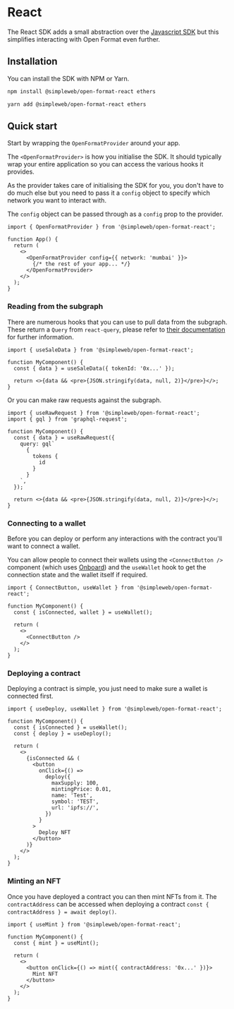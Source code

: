 # React

The React SDK adds a small abstraction over the [Javascript SDK](./javascript) but this simplifies interacting with Open Format even further.

## Installation

You can install the SDK with NPM or Yarn.

```bash
npm install @simpleweb/open-format-react ethers
```

```bash
yarn add @simpleweb/open-format-react ethers
```

## Quick start

Start by wrapping the `OpenFormatProvider` around your app.

The `<OpenFormatProvider>` is how you initialise the SDK. It should typically wrap your entire application so you can access the various hooks it provides.

As the provider takes care of initialising the SDK for you, you don't have to do much else but you need to pass it a `config` object to specify which network you want to interact with.

The `config` object can be passed through as a `config` prop to the provider.

```tsx
import { OpenFormatProvider } from '@simpleweb/open-format-react';

function App() {
  return (
    <>
      <OpenFormatProvider config={{ network: 'mumbai' }}>
        {/* the rest of your app... */}
      </OpenFormatProvider>
    </>
  );
}
```

### Reading from the subgraph

There are numerous hooks that you can use to pull data from the subgraph. These return a `Query` from `react-query`, please refer to [their documentation](https://tanstack.com/query/v4/docs/guides/queries) for further information.

```tsx
import { useSaleData } from '@simpleweb/open-format-react';

function MyComponent() {
  const { data } = useSaleData({ tokenId: '0x...' });

  return <>{data && <pre>{JSON.stringify(data, null, 2)}</pre>}</>;
}
```

Or you can make raw requests against the subgraph.

```tsx
import { useRawRequest } from '@simpleweb/open-format-react';
import { gql } from 'graphql-request';

function MyComponent() {
  const { data } = useRawRequest({
    query: gql`
      {
        tokens {
          id
        }
      }
    `,
  });

  return <>{data && <pre>{JSON.stringify(data, null, 2)}</pre>}</>;
}
```

### Connecting to a wallet

Before you can deploy or perform any interactions with the contract you'll want to connect a wallet.

You can allow people to connect their wallets using the `<ConnectButton />` component (which uses [Onboard](https://www.blocknative.com/onboard)) and the `useWallet` hook to get the connection state and the wallet itself if required.

```tsx
import { ConnectButton, useWallet } from '@simpleweb/open-format-react';

function MyComponent() {
  const { isConnected, wallet } = useWallet();

  return (
    <>
      <ConnectButton />
    </>
  );
}
```

### Deploying a contract

Deploying a contract is simple, you just need to make sure a wallet is connected first.

```tsx
import { useDeploy, useWallet } from '@simpleweb/open-format-react';

function MyComponent() {
  const { isConnected } = useWallet();
  const { deploy } = useDeploy();

  return (
    <>
      {isConnected && (
        <button
          onClick={() =>
            deploy({
              maxSupply: 100,
              mintingPrice: 0.01,
              name: 'Test',
              symbol: 'TEST',
              url: 'ipfs://',
            })
          }
        >
          Deploy NFT
        </button>
      )}
    </>
  );
}
```

### Minting an NFT

Once you have deployed a contract you can then mint NFTs from it. The `contractAddress` can be accessed when deploying a contract `const { contractAddress } = await deploy()`.

```tsx
import { useMint } from '@simpleweb/open-format-react';

function MyComponent() {
  const { mint } = useMint();

  return (
    <>
      <button onClick={() => mint({ contractAddress: '0x...' })}>
        Mint NFT
      </button>
    </>
  );
}
```
